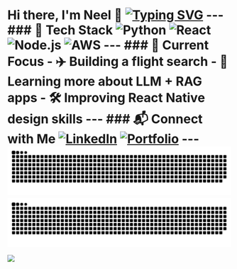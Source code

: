 # Hi there, I'm Neel 👋 [![Typing SVG](https://readme-typing-svg.herokuapp.com?font=Fira+Code&size=25&duration=3000&pause=1000&color=FF5733&width=435&lines=Developer+%7C+AI+Enthusiast;Building+Flight+Search+Apps+✈️;Loves+React+Native+%26+RAG+Apps)](https://git.io/typing-svg) --- ### 🔧 Tech Stack ![Python](https://img.shields.io/badge/Python-3776AB?style=flat&logo=python&logoColor=white) ![React](https://img.shields.io/badge/React-20232A?style=flat&logo=react&logoColor=61DAFB) ![Node.js](https://img.shields.io/badge/Node.js-339933?style=flat&logo=nodedotjs&logoColor=white) ![AWS](https://img.shields.io/badge/AWS-232F3E?style=flat&logo=amazon-aws&logoColor=white) --- ### 🌱 Current Focus - ✈️ Building a flight search - 🤖 Learning more about LLM + RAG apps - 🛠 Improving React Native design skills --- ### 📬 Connect with Me [![LinkedIn](https://img.shields.io/badge/LinkedIn-blue?style=flat&logo=linkedin)](https://linkedin.com/in/your-link) [![Portfolio](https://img.shields.io/badge/Portfolio-%23.svg?style=flat&logo=google-chrome)](https://yourportfolio.com) --- ![GitHub Snake Light](https://raw.githubusercontent.com/Platane/snk/output/github-contribution-grid-snake.svg#gh-light-mode-only) ![GitHub Snake Dark](https://raw.githubusercontent.com/Platane/snk/output/github-contribution-grid-snake-dark.svg#gh-dark-mode-only) <img src="https://capsule-render.vercel.app/api?type=waving&color=0:FF5733,100:FFC300&height=100&section=footer"/>
